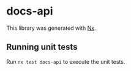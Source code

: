 # docs-api

This library was generated with [Nx](https://nx.dev).

## Running unit tests

Run `nx test docs-api` to execute the unit tests.
